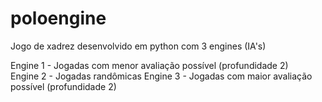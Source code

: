 # poloengine
Jogo de xadrez desenvolvido em python com 3 engines (IA's)

Engine 1 - Jogadas com menor avaliação possível (profundidade 2)</br>
Engine 2 - Jogadas randômicas
Engine 3 - Jogadas com maior avaliação possível (profundidade 2)
